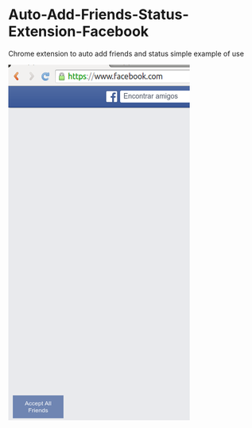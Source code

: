 # Auto-Add-Friends-Status-Extension-Facebook

Chrome extension to auto add friends and status
simple example of use 

![Alt text](screenshot.png "Screenshot")

